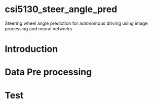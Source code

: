 # csi5130_steer_angle_pred
Steering wheel angle prediction for autonomous driving using image processing and neural networks

# Introduction

# Data Pre processing

# Test